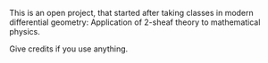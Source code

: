 This is an open project, that started after taking classes in modern differential geometry: Application of 2-sheaf theory to mathematical physics.


Give credits if you use anything.
